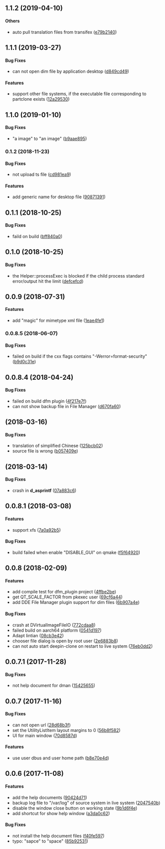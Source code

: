 <a name="1.1.2"></a>
## 1.1.2 (2019-04-10)


#### Others

*   auto pull translation files from transifex ([e79b2140](https://github.com/linuxdeepin/deepin-clone/commit/e79b21404c1017bdee77b88bf32ce0bf3360102f))



<a name="1.1.1"></a>
## 1.1.1 (2019-03-27)


#### Bug Fixes

*   can not open dim file by application desktop ([d849cd49](https://github.com/linuxdeepin/deepin-clone/commit/d849cd49cd5d365e41ee08ee3798318f7b9d97c0))

#### Features

*   support other file systems, if the executable file corresponding to partclone exists ([12a29530](https://github.com/linuxdeepin/deepin-clone/commit/12a29530fa293b47e5d58aff95a42b00db13aedc))



<a name="1.1.0"></a>
## 1.1.0 (2019-01-10)


#### Bug Fixes

*   "a image" to "an image" ([b9aae895](https://github.com/linuxdeepin/deepin-clone/commit/b9aae89576319419a73257f3f1bbfb02201519a3))



<a name="0.1.2"></a>
### 0.1.2 (2018-11-23)


#### Bug Fixes

*   not upload ts file ([cd981ea9](https://github.com/linuxdeepin/deepin-clone/commit/cd981ea9b7f15461fdeadd666aa91de82f0f57ea))

#### Features

*   add generic name for desktop file ([90871391](https://github.com/linuxdeepin/deepin-clone/commit/9087139142075573ca6e11d402f5a9a7ed7010cb))



<a name="0.1.1"></a>
## 0.1.1 (2018-10-25)


#### Bug Fixes

*   faild on build ([bff840a0](https://github.com/linuxdeepin/deepin-clone/commit/bff840a05ded014ae5ea9ccc170d458799cd89bd))



<a name="0.1.0"></a>
## 0.1.0 (2018-10-25)


#### Bug Fixes

*   the Helper::processExec is blocked if the child process standard error/output hit the limit ([defcefcd](https://github.com/linuxdeepin/deepin-clone/commit/defcefcdeae4673401edea5efa7a07832201f097))



<a name="0.0.9"></a>
## 0.0.9 (2018-07-31)


#### Features

*   add "magic" for mimetype xml file ([1eae4fe1](https://github.com/linuxdeepin/deepin-clone/commit/1eae4fe1be1ae54e2ba8ffe5e50f6000944de7a8))



<a name="0.0.8.5"></a>
### 0.0.8.5 (2018-06-07)


#### Bug Fixes

*   failed on build if the cxx flags contains "-Werror=format-security" ([b9d0c31e](https://github.com/linuxdeepin/deepin-clone/commit/b9d0c31ee185ceda9c2b55c5b4a09277c235145b))



<a name="0.0.8.4"></a>
## 0.0.8.4 (2018-04-24)


#### Bug Fixes

*   failed on build dfm plugin ([4f217e7f](https://github.com/linuxdeepin/deepin-clone/commit/4f217e7f5d1ae151165707c125cc94ce9e8fdbeb))
*   can not show backup file in File Manager ([d670fa60](https://github.com/linuxdeepin/deepin-clone/commit/d670fa600cbfd699db7bd59f745ae148911d8027))



<a name="0.0.8.3"></a>
##  (2018-03-16)


#### Bug Fixes

*   translation of simplified Chinese ([125bcb02](0.0.8.3/commit/125bcb02dad7387684c2bc2e50a2c383d90e6f56))
*   source file is wrong ([b057409e](0.0.8.3/commit/b057409e10f337c1c1e38b8b1b5dce4a62242785))



<a name=""></a>
##  (2018-03-14)


#### Bug Fixes

*   crash in __d_asprintf__ ([07a883c6](0.0.8.2/commit/07a883c6cbaac547d552250ba905275f71844cfe))



<a name=""></a>
##  0.0.8.1 (2018-03-08)


#### Features

*   support xfs ([7a0a92b5](https://github.com/linuxdeepin/deepin-clone/commit/7a0a92b56b09bf920e002294b8c49d7828ff8a6a))

#### Bug Fixes

*   build failed when enable "DISABLE_GUI" on qmake ([f5f64920](https://github.com/linuxdeepin/deepin-clone/commit/f5f64920a33b0834289c2523fb6c74ee719049ee))



<a name=""></a>
##  0.0.8 (2018-02-09)


#### Features

*   add compile test for dfm_plugin project ([4ffbe2be](https://github.com/linuxdeepin/deepin-clone/commit/4ffbe2be7ed26a5a7328b654c4c6130bf35a5959))
*   get QT_SCALE_FACTOR from pkexec user ([69cf6a44](https://github.com/linuxdeepin/deepin-clone/commit/69cf6a44451bbdd1e131e8e0424591462916ec8f))
*   add DDE File Manager plugin support for dim files ([6b907a4e](https://github.com/linuxdeepin/deepin-clone/commit/6b907a4e62ae7f504f2a0d3bea41943e5d8382f5))

#### Bug Fixes

*   crash at DVirtualImageFileIO ([772cdaa8](https://github.com/linuxdeepin/deepin-clone/commit/772cdaa8f16162cd4ba1303fd20d61363f0a12ba))
*   failed build on aarch64 platform ([0541d197](https://github.com/linuxdeepin/deepin-clone/commit/0541d197e9b99328e9cb9a35c16891ee76597add))
*   Adapt lintian ([08cb3e42](https://github.com/linuxdeepin/deepin-clone/commit/08cb3e42198c0e9f390868f3921c77ab668dafa6))
*   chooser file dialog is open by root user ([2e6883b8](https://github.com/linuxdeepin/deepin-clone/commit/2e6883b8c5b038fdd2e4f40cd3b3d2a063cb90df))
*   can not auto start deepin-clone on restart to live system ([76eb0dd2](https://github.com/linuxdeepin/deepin-clone/commit/76eb0dd29b574da782f6465cf81e83512741ae4e))



<a name=""></a>
##  0.0.7.1 (2017-11-28)


#### Bug Fixes

*   not help document for dman ([15425655](https://github.com/linuxdeepin/deepin-clone/commit/1542565580864d34ca1cd3338c654037033da818))



<a name=""></a>
##  0.0.7 (2017-11-16)


#### Bug Fixes

*   can not open url ([28d68b3f](https://github.com/linuxdeepin/deepin-clone/commit/28d68b3f5817a4c9c49dab47487ad0e53d740f28))
*   set the UtilityListItem layout margins to 0 ([56b8f582](https://github.com/linuxdeepin/deepin-clone/commit/56b8f5823f21ef58fbe9218050bc64d5f379d80d))
*   UI for main window ([70d8587d](https://github.com/linuxdeepin/deepin-clone/commit/70d8587d44aeaa475cfc33a858876ac8267520e4))

#### Features

*   use user dbus and user home path ([b8e70e4d](https://github.com/linuxdeepin/deepin-clone/commit/b8e70e4d31430f533a512f0cce524201e038dd49))



<a name=""></a>
##  0.0.6 (2017-11-08)


#### Features

*   add the help documents ([90424d71](https://github.com/linuxdeepin/deepin-clone/commit/90424d7125cce0b80baa1505f13e5cf9e996932b))
*   backup log file to "/var/log" of source system in live system ([2047540b](https://github.com/linuxdeepin/deepin-clone/commit/2047540b3658d9c9e6dd0ea9b7a88b745236e064))
*   disable the window close button on working state ([9b1d6f4e](https://github.com/linuxdeepin/deepin-clone/commit/9b1d6f4e43103289db1a0da8072a71a64f845cd9))
*   add shortcut for show help window ([a3da0c62](https://github.com/linuxdeepin/deepin-clone/commit/a3da0c628edf6056b3e42ed9e17a31ff2a329247))

#### Bug Fixes

*   not install the help document files ([f40fe597](https://github.com/linuxdeepin/deepin-clone/commit/f40fe5972fe50feb778812003d0f09c2412d95e3))
*   typo: "sapce" to "space" ([85b92531](https://github.com/linuxdeepin/deepin-clone/commit/85b92531006a3048c93435678c9c642cd5d13279))



